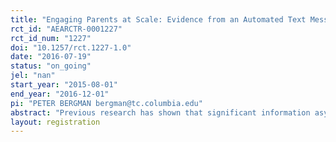 ```yaml
---
title: "Engaging Parents at Scale: Evidence from an Automated Text Message Experiment "
rct_id: "AEARCTR-0001227"
rct_id_num: "1227"
doi: "10.1257/rct.1227-1.0"
date: "2016-07-19"
status: "on_going"
jel: "nan"
start_year: "2015-08-01"
end_year: "2016-12-01"
pi: "PETER BERGMAN bergman@tc.columbia.edu"
abstract: "Previous research has shown that significant information asymmetries can exist between parents and their children, and parents may have misperceptions about their child's academic performance (Akabayashi, 2005; Bursztyn and Coffman 2012; Cosconati, 2009; and Weinberg, 2001). Further, several papers show providing detailed information to parents about their child's academic performance can significantly improve parental engagement and student achievement (Bergman 2013; Kraft and Dougherty, 2013; Kraft and Rogers, 2013). This project provides information to low-income families at scale and low cost by sending parents automated text messages directly from teacher gradebooks. These messages contain attendance alerts, low-grade alerts, and missed-assignment alerts. "
layout: registration
---
```


